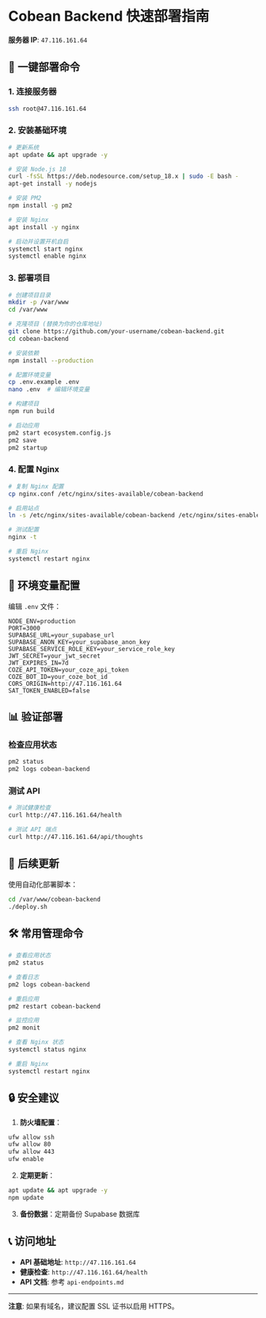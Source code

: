 # Cobean Backend 快速部署指南

**服务器 IP**: `47.116.161.64`

## 🚀 一键部署命令

### 1. 连接服务器
```bash
ssh root@47.116.161.64
```

### 2. 安装基础环境
```bash
# 更新系统
apt update && apt upgrade -y

# 安装 Node.js 18
curl -fsSL https://deb.nodesource.com/setup_18.x | sudo -E bash -
apt-get install -y nodejs

# 安装 PM2
npm install -g pm2

# 安装 Nginx
apt install -y nginx

# 启动并设置开机自启
systemctl start nginx
systemctl enable nginx
```

### 3. 部署项目
```bash
# 创建项目目录
mkdir -p /var/www
cd /var/www

# 克隆项目 (替换为你的仓库地址)
git clone https://github.com/your-username/cobean-backend.git
cd cobean-backend

# 安装依赖
npm install --production

# 配置环境变量
cp .env.example .env
nano .env  # 编辑环境变量

# 构建项目
npm run build

# 启动应用
pm2 start ecosystem.config.js
pm2 save
pm2 startup
```

### 4. 配置 Nginx
```bash
# 复制 Nginx 配置
cp nginx.conf /etc/nginx/sites-available/cobean-backend

# 启用站点
ln -s /etc/nginx/sites-available/cobean-backend /etc/nginx/sites-enabled/

# 测试配置
nginx -t

# 重启 Nginx
systemctl restart nginx
```

## 🔧 环境变量配置

编辑 `.env` 文件：
```env
NODE_ENV=production
PORT=3000
SUPABASE_URL=your_supabase_url
SUPABASE_ANON_KEY=your_supabase_anon_key
SUPABASE_SERVICE_ROLE_KEY=your_service_role_key
JWT_SECRET=your_jwt_secret
JWT_EXPIRES_IN=7d
COZE_API_TOKEN=your_coze_api_token
COZE_BOT_ID=your_coze_bot_id
CORS_ORIGIN=http://47.116.161.64
SAT_TOKEN_ENABLED=false
```

## 📊 验证部署

### 检查应用状态
```bash
pm2 status
pm2 logs cobean-backend
```

### 测试 API
```bash
# 测试健康检查
curl http://47.116.161.64/health

# 测试 API 端点
curl http://47.116.161.64/api/thoughts
```

## 🔄 后续更新

使用自动化部署脚本：
```bash
cd /var/www/cobean-backend
./deploy.sh
```

## 🛠️ 常用管理命令

```bash
# 查看应用状态
pm2 status

# 查看日志
pm2 logs cobean-backend

# 重启应用
pm2 restart cobean-backend

# 监控应用
pm2 monit

# 查看 Nginx 状态
systemctl status nginx

# 重启 Nginx
systemctl restart nginx
```

## 🔒 安全建议

1. **防火墙配置**：
```bash
ufw allow ssh
ufw allow 80
ufw allow 443
ufw enable
```

2. **定期更新**：
```bash
apt update && apt upgrade -y
npm update
```

3. **备份数据**：定期备份 Supabase 数据库

## 📞 访问地址

- **API 基础地址**: `http://47.116.161.64`
- **健康检查**: `http://47.116.161.64/health`
- **API 文档**: 参考 `api-endpoints.md`

---

**注意**: 如果有域名，建议配置 SSL 证书以启用 HTTPS。